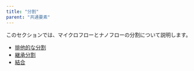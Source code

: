 ```yaml
---
title: "分割"
parent: "共通要素"
---
```


このセクションでは、マイクロフローとナノフローの分割について説明します。

* [排他的な分割](exclusive-split)
* [継承分割](inheritance-split)
* [結合](マージ)
